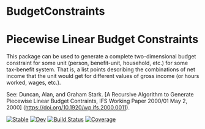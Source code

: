 # BudgetConstraints

# Piecewise Linear Budget Constraints

This package can be used to generate a complete two-dimensional budget constraint for some unit
(person, benefit-unit, household, etc.) for some tax-benefit system. That is, a
list points describing the combinations of net income that the unit would get for different values of gross income (or hours worked, wages, etc.).

See:
Duncan, Alan, and Graham Stark. [A Recursive Algorithm to Generate Piecewise Linear Budget Contraints, IFS Working Paper 2000/01 May 2, 2000] (https://doi.org/10.1920/wp.ifs.2000.0011).

[![Stable](https://img.shields.io/badge/docs-stable-blue.svg)](https://grahamstark.github.io/BudgetConstraints.jl/stable)
[![Dev](https://img.shields.io/badge/docs-dev-blue.svg)](https://grahamstark.github.io/BudgetConstraints.jl/dev)
[![Build Status](https://travis-ci.com/grahamstark/BudgetConstraints.jl.svg?branch=master)](https://travis-ci.com/grahamstark/BudgetConstraints.jl)
[![Coverage](https://codecov.io/gh/grahamstark/BudgetConstraints.jl/branch/master/graph/badge.svg)](https://codecov.io/gh/grahamstark/BudgetConstraints.jl)
